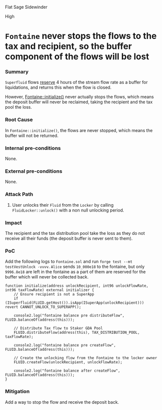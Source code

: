 Flat Sage Sidewinder

High

# `Fontaine` never stops the flows to the tax and recipient, so the buffer component of the flows will be lost

### Summary

`Superfluid` flows [reserve](https://docs.superfluid.finance/docs/protocol/advanced-topics/solvency/liquidations-and-toga) 4 hours of the stream flow rate as a buffer for liquidations, and returns this when the flow is closed.

However, [Fontaine::initialize()](https://github.com/sherlock-audit/2024-11-superfluid-locking-contract/blob/main/fluid/packages/contracts/src/Fontaine.sol#L61) never actually stops the flows, which means the deposit buffer will never be reclaimed, taking the recipient and the tax pool the loss.

### Root Cause

In `Fontaine::initialize()`, the flows are never stopped, which means the buffer will not be returned.

### Internal pre-conditions

None.

### External pre-conditions

None.

### Attack Path

1. User unlocks their `Fluid` from the `Locker` by calling `FluidLocker::unlock()` with a non null unlocking period.

### Impact

The recipient and the tax distribution pool take the loss as they do not receive all their funds (the deposit buffer is never sent to them).

### PoC

Add the following logs to `Fontaine.sol` and run `forge test --mt testVestUnlock -vvvv`. `Alice` sends `10_000e18` to the fontaine, but only `9996.8e18` are left in the fontaine as a part of them are reserved for the buffer which will never be collected back.
```solidity
function initialize(address unlockRecipient, int96 unlockFlowRate, int96 taxFlowRate) external initializer {
    // Ensure recipient is not a SuperApp
    if (ISuperfluid(FLUID.getHost()).isApp(ISuperApp(unlockRecipient))) revert CANNOT_UNLOCK_TO_SUPERAPP();

    console2.log("fontaine balance pre distributeFlow", FLUID.balanceOf(address(this)));

    // Distribute Tax flow to Staker GDA Pool
    FLUID.distributeFlow(address(this), TAX_DISTRIBUTION_POOL, taxFlowRate);

    console2.log("fontaine balance pre createFlow", FLUID.balanceOf(address(this)));

    // Create the unlocking flow from the Fontaine to the locker owner
    FLUID.createFlow(unlockRecipient, unlockFlowRate);

    console2.log("fontaine balance after createFlow", FLUID.balanceOf(address(this)));
}
```

### Mitigation

Add a way to stop the flow and receive the deposit back.